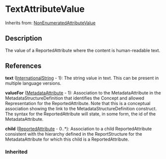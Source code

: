 
# TextAttributeValue

Inherits from: [NonEnumeratedAttributeValue](NonEnumeratedAttributeValue.md)



## Description

The value of a ReportedAttribute where the content is human-readable text.




## References

**text** ([InternationalString](../Base/InternationalString.md) - 1): The string value in text. This can be present in multiple language versions.

**valueFor** ([MetadataAttribute](MetadataAttribute.md) - 1): Association to the MetadataAttribute in the MetadataStructureDefinition that identifies the Concept and allowed Representation for the ReportedAttribute. Note that this is a conceptual association showing the link to the MetadataStructureDefinition construct. The syntax for the ReportedAttribute will state, in some form, the id of the MetadataAttribute.

**child** ([ReportedAttribute](ReportedAttribute.md) - 0..*): Association to a child ReportedAttribute consistent with the hierarchy defined in the ReportStructure for the MetadataAttribute for which this child is a ReportedAttribute.

### Inherited




